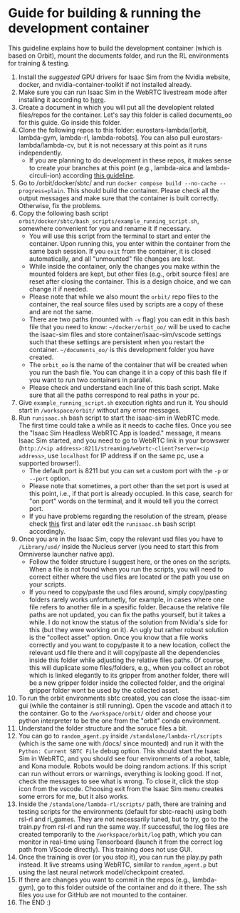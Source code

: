 # Guide for building & running the development container

This guideline explains how to build the development container (which is based on Orbit), mount the documents folder, and run the RL environments for training & testing.

1) Install the *suggested* GPU drivers for Isaac Sim from the Nvidia website, docker, and nvidia-container-toolkit if not installed already.
2) Make sure you can run Isaac Sim in the WebRTC livestream mode after installing it according to [here](https://docs.omniverse.nvidia.com/isaacsim/latest/installation/install_container.html).
3) Create a document in which you will put all the developlent related files/repos for the container. Let's say this folder is called documents_oo for this guide. Go inside this folder.
4) Clone the following repos to this folder: eurostars-lambda/[orbit, lambda-gym, lambda-rl, lambda-robots]. You can also pull eurostars-lambda/lambda-cv, but it is not necessary at this point as it runs independently. 
    - If you are planning to do development in these repos, it makes sense to create your branches at this point (e.g., lambda-aica and lambda-circuli-ion) according [this guideline](CROSS_INSTITUTIONAL_REPO_BRANCH_SYNC_GUIDE.md).
5) Go to /orbit/docker/sbtc/ and run  ```docker compose build --no-cache --progress=plain```. This should build the container. Please check all the output messages and make sure that the container is built correctly. Otherwise, fix the problems.
6) Copy the following bash script `orbit/docker/sbtc/bash_scripts/example_running_script.sh`, somewhere convenient for you and rename it if necessary. 
    - You will use this script from the terminal to start and enter the container. Upon running this, you enter within the container from the same bash session. If you ```exit``` from the container, it is closed automatically, and all "unmounted" file changes are lost.
    - While inside the container, only the changes you make within the mounted folders are kept, but other files (e.g., orbit source files) are reset after closing the container. This is a design choice, and we can change it if needed.
    - Please note that while we also mount the `orbit/` repo files to the container, the real source files used by scripts are a copy of these and are not the same.
    - There are two paths (mounted with ```-v``` flag) you can edit in this bash file that you need to know: `~/docker/orbit_oo/` will be used to cache the isaac-sim files and store container/isaac-sim/vscode settings such that these settings are persistent when you restart the container. `~/documents_oo/` is this development folder you have created. 
    - The `orbit_oo` is the name of the container that will be created when you run the bash file. You can change it in a copy of this bash file if you want to run two containers in parallel. 
    - Please check and understand each line of this bash script. Make sure that all the paths correspond to real paths in your pc.
7) Give `example_running_script.sh` execution rights and run it. You should start in `/workspace/orbit/` without any error messages.
8) Run `runisaac.sh` bash script to start the isaac-sim in WebRTC mode. The first time could take a while as it needs to cache files. Once you see the  "Isaac Sim Headless WebRTC App is loaded." message, it means Isaac Sim started, and you need to go to WebRTC link in your browswer (`http://<ip address>:8211/streaming/webrtc-client?server=<ip address>`,  use `localhost` for IP address if on the same pc, use a supported browser!). 
    - The default port is 8211 but you can set a custom port with the `-p` or `--port` option.
    - Please note that sometimes, a port other than the set port is used at this point, i.e., if that port is already occupied. In this case, search for "on port" words on the terminal, and it would tell you the correct port.  
    - If you have problems regarding the resolution of the stream, please check [this](https://forums.developer.nvidia.com/t/changing-the-display-resolution-of-the-webrtc-streaming-in-isaac-sim-2023-1-0/270110) first and later edit the `runisaac.sh` bash script accordingly.
9) Once you are in the Isaac Sim, copy the relevant usd files you have to `/Library/usd/` inside the Nucleus server (you need to start this from Omniverse launcher native app). 
    - Follow the folder structure I suggest here, or the ones on the scripts. When a file is not found when you run the scripts, you will need to correct either where the usd files are located or the path you use on your scripts.
    - If you need to copy/paste the usd files around, simply copy/pasting folders rarely works unfortunetly, for example, in cases where one file refers to another file in a spesific folder. Because the relative file paths are not updated, you can fix the paths yourself, but it takes a while. I do not know the status of the solution from Nvidia's side for this (but they were working on it). An ugly but rather robust solution is the "collect asset" option. Once you know that a file works correctly and you want to copy/paste it to a new location, collect the relevant usd file there and it will copy/paste all the dependencies inside this folder while adjusting the relative files paths. Of course, this will duplicate some files/folders, e.g., when you collect an robot which is linked elegantly to its gripper from another folder, there will be a new gripper folder inside the collected folder, and the original gripper folder wont be used by the collected asset.
10) To run the orbit environments sbtc created, you can close the isaac-sim gui (while the container is still running). Open the vscode and attach it to the container. Go to the `/workspace/orbit/` older and choose your python interpreter to be the one from the "orbit" conda environment. 
11) Understand the folder structure and the soruce files a bit.
12) You can go to `random_agent.py` inside `/standalone/lambda-rl/scripts` (which is the same one with /docs/ since mounted) and run it with the `Python: Current SBTC File` debug option. This should start the Isaac Sim in WebRTC, and you should see four environments of a robot, table, and Kona module. Robots would be doing random actions. If this script can run without errors or warnings, everything is looking good. If not, check the messages to see what is wrong. To close it, click the stop icon from the vscode. Choosing exit from the Isaac Sim menu creates some errors for me, but it also works.
12) Inside the `/standalone/lambda-rl/scripts/` path, there are training and testing scripts for the environments (default for sbtc-reach) using both rsl-rl and rl_games. They are not necessarily tuned, but to try, go to the train.py from rsl-rl and run the same way. If successful, the log files are created temporarily to the `/workspace/orbit/log` path, which you can monitor in real-time using Tensorboard (launch it from the correct log path from VScode directly). This training does not use GUI.
13) Once the training is over (or you stop it), you can run the play.py path instead. It live streams using WebRTC, similar to `random_agent.p` but using the last neural network model/checkpoint created.
14) If there are changes you want to commit in the repos (e.g., lambda-gym), go to this folder outside of the container and do it there. The ssh files you use for GitHub are not mounted to the container.
15) The END :)

